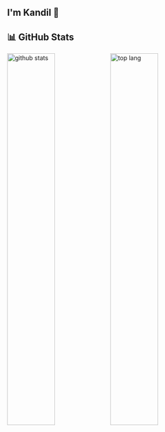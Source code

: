 ## I'm Kandil 👋




## 📊 GitHub Stats
<img alt="github stats" align="left" width="47%" src="https://github-readme-stats.vercel.app/api?username=ONESHOEz&show_icons=true"/>
<img alt="top lang" align="left" width="47%" src="https://github-readme-stats.vercel.app/api/top-langs/?username=ONESHOEz&layout=compact"/>

<!--
**ONESHOEz/ONESHOEz** is a ✨ _special_ ✨ repository because its `README.md` (this file) appears on your GitHub profile.

Here are some ideas to get you started:

- 🔭 I’m currently working on ...
- 🌱 I’m currently learning ...
- 👯 I’m looking to collaborate on ...
- 🤔 I’m looking for help with ...
- 💬 Ask me about ...
- 📫 How to reach me: ...
- 😄 Pronouns: ...
- ⚡ Fun fact: ...
-->
